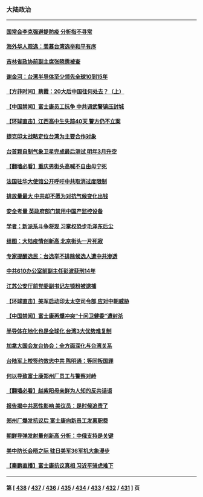 ### 大陆政治
---
#### [国常会李克强避提防疫 分析指不寻常](../../pages/ncid277/n13872881.md) 
#### [海外华人观选：羡慕台湾选举和平有序](../../pages/ncid277/n13872901.md) 
#### [吉林省政协前副主席张晓霈被查](../../pages/ncid277/n13872859.md) 
#### [谢金河：台湾半导体至少领先全球10到15年](../../pages/ncid277/n13872837.md) 
#### [【方菲时间】蔡霞：20大后中国往何处去？（上）](../../pages/ncid277/n13872567.md) 
#### [【中国禁闻】富士康员工抗争 中共调武警镇压封城](../../pages/ncid277/n13872555.md) 
#### [【环球直击】江西高中生失踪40天 警方仍不立案](../../pages/ncid277/n13872388.md) 
#### [捷克印太战略定位台湾为主要合作对象](../../pages/ncid277/n13872748.md) 
#### [台首颗自制气象卫星完成最后测试 明年3月升空](../../pages/ncid277/n13872698.md) 
#### [【翻墙必看】重庆男街头高喊不自由毋宁死](../../pages/ncid277/n13872680.md) 
#### [法国驻华大使馆公开呼吁中共取消过度限制](../../pages/ncid277/n13872435.md) 
#### [排放量最大 中共却不愿为对抗气候变化出钱](../../pages/ncid277/n13872337.md) 
#### [安全考量 英政府部门禁用中国产监控设备](../../pages/ncid277/n13872427.md) 
#### [学者：新派系斗争将现 习掌权恐步毛泽东后尘](../../pages/ncid277/n13872045.md) 
#### [组图：大陆疫情创新高 北京街头一片死寂](../../pages/ncid277/n13872322.md) 
#### [专家提醒选民：台选举不排除候选人遭中共渗透](../../pages/ncid277/n13872196.md) 
#### [中共610办公室前副主任彭波获刑14年](../../pages/ncid277/n13872236.md) 
#### [江苏公安厅前党委副书记左锁粉被逮捕](../../pages/ncid277/n13872209.md) 
#### [【环球直击】美军启动印太太空司令部 应对中朝威胁](../../pages/ncid277/n13871621.md) 
#### [【中国禁闻】富士康再爆冲突“十问卫健委”遭封杀](../../pages/ncid277/n13871808.md) 
#### [半导体在地化也是全球化 台湾3大优势难复制](../../pages/ncid277/n13872174.md) 
#### [加拿大国会友台协会：全方面深化与台湾关系](../../pages/ncid277/n13872180.md) 
#### [台陆军上校签约效忠中共 陈明通：等同叛国罪](../../pages/ncid277/n13872027.md) 
#### [何以导致富士康郑州厂员工与警察对峙](../../pages/ncid277/n13871988.md) 
#### [【翻墙必看】赵紫阳母亲鲜为人知的反共话语](../../pages/ncid277/n13871963.md) 
#### [报告揭中共恶性影响 美议员：是时候追责了](../../pages/ncid277/n13871950.md) 
#### [郑州厂爆发抗议后 富士康向新员工发离职费](../../pages/ncid277/n13871944.md) 
#### [朝鲜导弹发射量创新高 分析：中俄支持是关键](../../pages/ncid277/n13871809.md) 
#### [美中防长会晤之际 驻日美军36军机大象漫步](../../pages/ncid277/n13871878.md) 
#### [【秦鹏直播】富士康抗议真相 习近平骑虎难下](../../pages/ncid277/n13871811.md) 

---
#### 第 [ [438](./438.md) / [437](./437.md) / [436](./436.md) / [435](./435.md) / [434](./434.md) / [433](./433.md) / [432](./432.md) / [431](./431.md) ] 页
